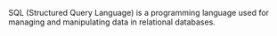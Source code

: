 SQL (Structured Query Language) is a programming language used for managing and manipulating data in relational databases.

